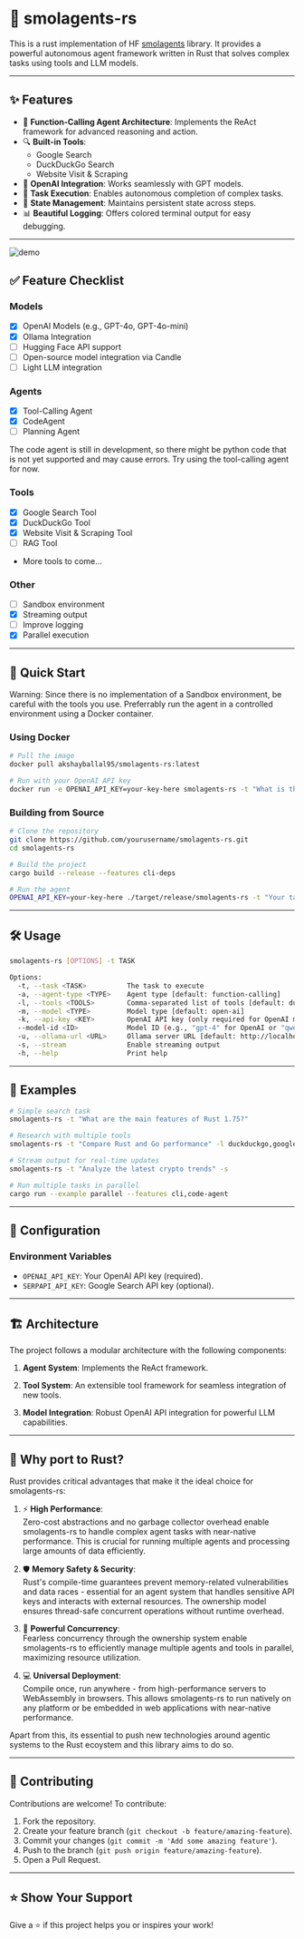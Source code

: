 # 🤖 smolagents-rs

This is a rust implementation of HF [smolagents](https://github.com/huggingface/smolagents) library. It provides a powerful autonomous agent framework written in Rust that solves complex tasks using tools and LLM models. 

---

## ✨ Features

- 🧠 **Function-Calling Agent Architecture**: Implements the ReAct framework for advanced reasoning and action.
- 🔍 **Built-in Tools**:
  - Google Search
  - DuckDuckGo Search
  - Website Visit & Scraping
- 🤝 **OpenAI Integration**: Works seamlessly with GPT models.
- 🎯 **Task Execution**: Enables autonomous completion of complex tasks.
- 🔄 **State Management**: Maintains persistent state across steps.
- 📊 **Beautiful Logging**: Offers colored terminal output for easy debugging.

---

![demo](https://res.cloudinary.com/dltwftrgc/image/upload/v1737485304/smolagents-small_fmaikq.gif)

## ✅ Feature Checklist

### Models

- [x] OpenAI Models (e.g., GPT-4o, GPT-4o-mini)
- [x] Ollama Integration
- [ ] Hugging Face API support
- [ ] Open-source model integration via Candle
- [ ] Light LLM integration 

### Agents

- [x] Tool-Calling Agent
- [x] CodeAgent
- [ ] Planning Agent

The code agent is still in development, so there might be python code that is not yet supported and may cause errors. Try using the tool-calling agent for now.

### Tools

- [x] Google Search Tool
- [x] DuckDuckGo Tool
- [x] Website Visit & Scraping Tool
- [ ] RAG Tool
- More tools to come...

### Other

- [ ] Sandbox environment
- [x] Streaming output
- [ ] Improve logging
- [x] Parallel execution

---

## 🚀 Quick Start

Warning: Since there is no implementation of a Sandbox environment, be careful with the tools you use. Preferrably run the agent in a controlled environment using a Docker container.

### Using Docker

```bash
# Pull the image
docker pull akshayballal95/smolagents-rs:latest

# Run with your OpenAI API key
docker run -e OPENAI_API_KEY=your-key-here smolagents-rs -t "What is the latest news about Rust programming?"
```

### Building from Source

```bash
# Clone the repository
git clone https://github.com/yourusername/smolagents-rs.git
cd smolagents-rs

# Build the project
cargo build --release --features cli-deps

# Run the agent
OPENAI_API_KEY=your-key-here ./target/release/smolagents-rs -t "Your task here"
```

---

## 🛠️ Usage

```bash
smolagents-rs [OPTIONS] -t TASK

Options:
  -t, --task <TASK>          The task to execute
  -a, --agent-type <TYPE>    Agent type [default: function-calling]
  -l, --tools <TOOLS>        Comma-separated list of tools [default: duckduckgo,visit-website]
  -m, --model <TYPE>         Model type [default: open-ai]
  -k, --api-key <KEY>        OpenAI API key (only required for OpenAI model)
  --model-id <ID>            Model ID (e.g., "gpt-4" for OpenAI or "qwen2.5" for Ollama) [default: gpt-4o-mini]
  -u, --ollama-url <URL>     Ollama server URL [default: http://localhost:11434]
  -s, --stream               Enable streaming output
  -h, --help                 Print help
```

---

## 🌟 Examples

```bash
# Simple search task
smolagents-rs -t "What are the main features of Rust 1.75?"

# Research with multiple tools
smolagents-rs -t "Compare Rust and Go performance" -l duckduckgo,google-search,visit-website

# Stream output for real-time updates
smolagents-rs -t "Analyze the latest crypto trends" -s

# Run multiple tasks in parallel
cargo run --example parallel --features cli,code-agent
```

---

## 🔧 Configuration

### Environment Variables

- `OPENAI_API_KEY`: Your OpenAI API key (required).
- `SERPAPI_API_KEY`: Google Search API key (optional).

---

## 🏗️ Architecture

The project follows a modular architecture with the following components:

1. **Agent System**: Implements the ReAct framework.

2. **Tool System**: An extensible tool framework for seamless integration of new tools.

3. **Model Integration**: Robust OpenAI API integration for powerful LLM capabilities.

---

## 🚀 Why port to Rust?
Rust provides critical advantages that make it the ideal choice for smolagents-rs:

1. ⚡ **High Performance**:<br>
Zero-cost abstractions and no garbage collector overhead enable smolagents-rs to handle complex agent tasks with near-native performance. This is crucial for running multiple agents and processing large amounts of data efficiently.

2. 🛡️ **Memory Safety & Security**:<br>
Rust's compile-time guarantees prevent memory-related vulnerabilities and data races - essential for an agent system that handles sensitive API keys and interacts with external resources. The ownership model ensures thread-safe concurrent operations without runtime overhead.

3. 🔄 **Powerful Concurrency**:<br>
Fearless concurrency through the ownership system enable smolagents-rs to efficiently manage multiple agents and tools in parallel, maximizing resource utilization.

4. 💻 **Universal Deployment**:<br>
Compile once, run anywhere - from high-performance servers to WebAssembly in browsers. This allows smolagents-rs to run natively on any platform or be embedded in web applications with near-native performance.

Apart from this, its essential to push new technologies around agentic systems to the Rust ecoystem and this library aims to do so. 

---

## 🤝 Contributing

Contributions are welcome! To contribute:

1. Fork the repository.
2. Create your feature branch (`git checkout -b feature/amazing-feature`).
3. Commit your changes (`git commit -m 'Add some amazing feature'`).
4. Push to the branch (`git push origin feature/amazing-feature`).
5. Open a Pull Request.


---

## ⭐ Show Your Support

Give a ⭐️ if this project helps you or inspires your work!


